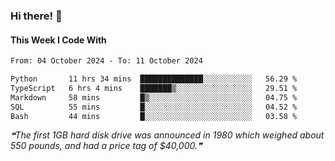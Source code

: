 ### Hi there! 👋

#### This Week I Code With
<!--START_SECTION:waka-->

```txt
From: 04 October 2024 - To: 11 October 2024

Python       11 hrs 34 mins  ██████████████░░░░░░░░░░░   56.29 %
TypeScript   6 hrs 4 mins    ███████▒░░░░░░░░░░░░░░░░░   29.51 %
Markdown     58 mins         █▒░░░░░░░░░░░░░░░░░░░░░░░   04.75 %
SQL          55 mins         █░░░░░░░░░░░░░░░░░░░░░░░░   04.52 %
Bash         44 mins         █░░░░░░░░░░░░░░░░░░░░░░░░   03.58 %
```

<!--END_SECTION:waka-->

<!--STARTS_HERE_QUOTE_README-->
<i>❝The first 1GB hard disk drive was announced in 1980 which weighed about 550 pounds, and had a price tag of $40,000.❞</i>
<!--ENDS_HERE_QUOTE_README-->
